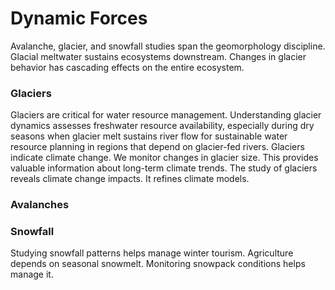 # Dynamic Forces

Avalanche, glacier, and snowfall studies span the geomorphology discipline. Glacial meltwater sustains ecosystems downstream. Changes in glacier behavior has cascading effects on the entire ecosystem.

### Glaciers
Glaciers are critical for water resource management. Understanding glacier dynamics assesses freshwater resource availability, especially during dry seasons when glacier melt sustains river flow for sustainable water resource planning in regions that depend on glacier-fed rivers. Glaciers indicate climate change. We monitor changes in glacier size. This provides valuable information about long-term climate trends. The study of glaciers reveals climate change impacts. It refines climate models.

### Avalanches

### Snowfall

Studying snowfall patterns helps manage winter tourism. Agriculture depends on seasonal snowmelt. Monitoring snowpack conditions helps manage it.